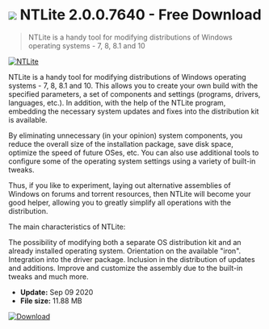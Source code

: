 # ![](https://cdn.softexe.net/static/icon/0/ntlite-4834.png) NTLite 2.0.0.7640 - Free Download

> NTLite is a handy tool for modifying distributions of Windows operating systems - 7, 8, 8.1 and 10

[![NTLite](https://gallery.dpcdn.pl/imgc/Tools/55782/g_-_420x350_1.5_-_x20141202230107_0.png)](https://softexe.net/win/system/boot-managers/ntlite:dhcd.html)

NTLite is a handy tool for modifying distributions of Windows operating systems - 7, 8, 8.1 and 10. This allows you to create your own build with the specified parameters, a set of components and settings (programs, drivers, languages, etc.). In addition, with the help of the NTLite program, embedding the necessary system updates and fixes into the distribution kit is available.

By eliminating unnecessary (in your opinion) system components, you reduce the overall size of the installation package, save disk space, optimize the speed of future OSes, etc. You can also use additional tools to configure some of the operating system settings using a variety of built-in tweaks.

Thus, if you like to experiment, laying out alternative assemblies of Windows on forums and torrent resources, then NTLite will become your good helper, allowing you to greatly simplify all operations with the distribution.

The main characteristics of NTLite:


The possibility of modifying both a separate OS distribution kit and an already installed operating system.
Orientation on the available "iron".
Integration into the driver package.
Inclusion in the distribution of updates and additions.
Improve and customize the assembly due to the built-in tweaks and much more.


- **Update:** Sep 09 2020
- **File size:** 11.88 MB

[![Download](https://cdn.softexe.net/static/img/download.png)](https://softexe.net/win/system/boot-managers/ntlite:dhcd.html)

